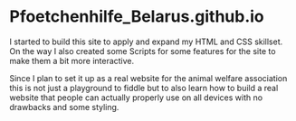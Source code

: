 # Pfoetchenhilfe_Belarus.github.io

I started to build this site to apply and expand my HTML and CSS skillset.
On the way I also created some Scripts for some features for the site to make them a bit more interactive.

Since I plan to set it up as a real website for the animal welfare association this is not just a playground to fiddle but to also learn how to build a real
website that people can actually properly use on all devices with no drawbacks and some styling.

